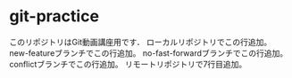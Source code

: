 # git-practice
このリポジトリはGit動画講座用です．
ローカルリポジトリでこの行追加。
new-featureブランチでこの行追加。
no-fast-forwardブランチでこの行追加。
conflictブランチでこの行追加。
リモートリポジトリで7行目追加。

